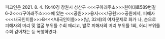 피고인은 2021. 8. 4. 19:40경 창원시 성산구 <<<구아래주소>>>원이대로589번길 6-2<<</구아래주소>>>에 있는 <<<공원>>>용지<<</공원>>>공원에서, 피해자 <<<내국인이름>>>B<<</내국인이름>>>(남, 32세)의 여자문제로 화가 나, 손으로 피해자의 머리 및 얼굴 부위를 수회 때리고, 발로 피해자의 머리 부위를 1회, 허리 부위를 수회 걷어차는 등 폭행하였다.
